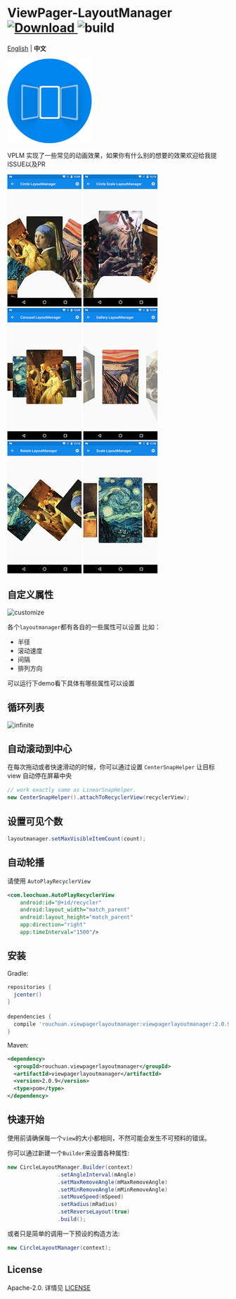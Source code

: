 # ViewPager-LayoutManager [![Download](https://api.bintray.com/packages/leochuan/maven/viewpager-layout-manager/images/download.svg) ](https://bintray.com/leochuan/maven/viewpager-layout-manager/_latestVersion) ![build](https://travis-ci.org/leochuan/ViewPagerLayoutManager.svg?branch=master)

[English](README.md) | **中文**

![logo](static/logo.png)

VPLM 实现了一些常见的动画效果，如果你有什么别的想要的效果欢迎给我提ISSUE以及PR

![circle](static/circle.jpg) ![circle_scale](static/circle_scale.jpg) ![carousel](static/carousel.jpg) ![gallery](static/gallery.jpg) ![rotate](static/rotate.jpg) ![scale](static/scale.jpg)

## 自定义属性
![customize](static/customize.gif)

各个`layoutmanager`都有各自的一些属性可以设置
比如：
* 半径
* 滚动速度
* 间隔
* 排列方向

可以运行下demo看下具体有哪些属性可以设置

## 循环列表

![infinite](static/infinite.gif)

## 自动滚动到中心

在每次拖动或者快速滑动的时候，你可以通过设置 `CenterSnapHelper` 让目标 view 自动停在屏幕中央
```java
// work exactly same as LinearSnapHelper.
new CenterSnapHelper().attachToRecyclerView(recyclerView);
```

## 设置可见个数
```java
layoutmanager.setMaxVisibleItemCount(count);
```

## 自动轮播

请使用 `AutoPlayRecyclerView`

```xml
<com.leochuan.AutoPlayRecyclerView
    android:id="@+id/recycler"
    android:layout_width="match_parent"
    android:layout_height="match_parent"
    app:direction="right"
    app:timeInterval="1500"/>
```

## 安装

Gradle:

```groovy
repositories {
  jcenter()
}

dependencies {
  compile 'rouchuan.viewpagerlayoutmanager:viewpagerlayoutmanager:2.0.9'
}
```

Maven:

```xml
<dependency>
  <groupId>rouchuan.viewpagerlayoutmanager</groupId>
  <artifactId>viewpagerlayoutmanager</artifactId>
  <version>2.0.9</version>
  <type>pom</type>
</dependency>
```

## 快速开始

使用前请确保每一个`view`的大小都相同，不然可能会发生不可预料的错误。



你可以通过新建一个`Builder`来设置各种属性:

```java
new CircleLayoutManager.Builder(context)
                .setAngleInterval(mAngle)
                .setMaxRemoveAngle(mMaxRemoveAngle)
                .setMinRemoveAngle(mMinRemoveAngle)
                .setMoveSpeed(mSpeed)
                .setRadius(mRadius)
                .setReverseLayout(true)
                .build();
```

或者只是简单的调用一下预设的构造方法:

```java
new CircleLayoutManager(context);
```

## License

Apache-2.0. 详情见 [LICENSE](LICENSE)